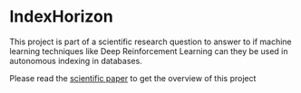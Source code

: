 # IndexHorizon
This project is part of a scientific research question to answer to if machine learning techniques like Deep Reinforcement Learning can they be used in autonomous indexing in databases.


Please read the [scientific paper](https://github.com/zeezou17/IndexHorizonEnv/blob/master/ScientificPaperIndexHorizon.pdf) to get the overview of this project
